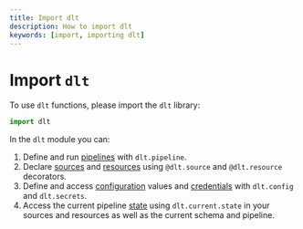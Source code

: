 ```yaml
---
title: Import dlt
description: How to import dlt
keywords: [import, importing dlt]
---
```


# Import `dlt`

To use `dlt` functions, please import the `dlt` library:

```python
import dlt
```

In the `dlt` module you can:

1. Define and run [pipelines](pipeline.md) with `dlt.pipeline`.
1. Declare [sources](source.md) and [resources](resource.md) using `@dlt.source` and `@dlt.resource`
   decorators.
1. Define and access [configuration](configuration.md) values and [credentials](credentials.md)
   with `dlt.config` and `dlt.secrets`.
1. Access the current pipeline [state](state.md) using `dlt.current.state` in your sources and
   resources as well as the current schema and pipeline.

